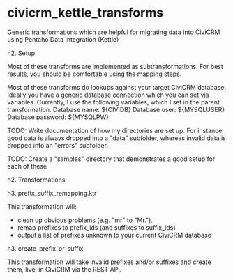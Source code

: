 civicrm_kettle_transforms
=========================

Generic transformations which are helpful for migrating data into CiviCRM using Pentaho Data Integration (Kettle)

h2. Setup

Most of these transforms are implemented as subtransformations.  For best results, you should be comfortable using the mapping steps.

Most of these transforms do lookups against your target CiviCRM database.  Ideally you have a generic database connection which you can set via variables.  Currently, I use the following variables, which I set in the parent transformation.
Database name: ${CIVIDB}
Database user: ${MYSQLUSER}
Database password: ${MYSQLPW}

TODO: Write documentation of how my directories are set up.  For instance, good data is always dropped into a "data" subfolder, whereas invalid data is dropped into an "errors" subfolder.

TODO: Create a "samples" directory that demonstrates a good setup for each of these

h2. Transformations

h3. prefix_suffix_remapping.ktr

This transformation will:
* clean up obvious problems (e.g. "mr" to "Mr.").
* remap prefixes to prefix_ids (and suffixes to suffix_ids)
* output a list of prefixes unknown to your current CiviCRM database

h3. create_prefix_or_suffix

This transformation will take invalid prefixes and/or suffixes and create them, live, in CiviCRM via the REST API.
